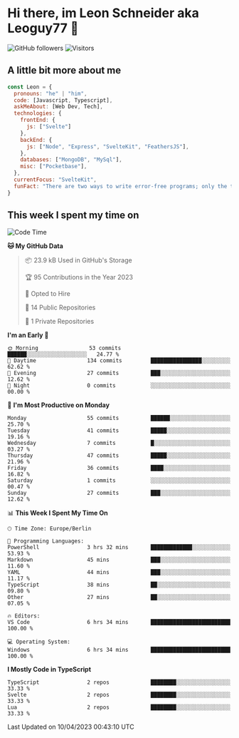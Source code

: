 # Hi there, im Leon Schneider aka Leoguy77 👋

![GitHub followers](https://img.shields.io/github/followers/leoguy77.svg?style=social&label=Followers) ![Visitors](https://visitor-badge.glitch.me/badge?page_id=leoguy77.leoguy77)

## A little bit more about me

```javascript
const Leon = {
  pronouns: "he" | "him",
  code: [Javascript, Typescript],
  askMeAbout: [Web Dev, Tech],
  technologies: {
    frontEnd: {
      js: ["Svelte"]
    },
    backEnd: {
      js: ["Node", "Express", "SvelteKit", "FeathersJS"],
    },
    databases: ["MongoDB", "MySql"],
    misc: ["Pocketbase"],
  },
  currentFocus: "SvelteKit",
  funFact: "There are two ways to write error-free programs; only the third one works"
}
```

## This week I spent my time on

<!--START_SECTION:waka-->
![Code Time](http://img.shields.io/badge/Code%20Time-6%20hrs%2042%20mins-blue)

**🐱 My GitHub Data** 

> 📦 23.9 kB Used in GitHub's Storage 
 > 
> 🏆 95 Contributions in the Year 2023
 > 
> 💼 Opted to Hire
 > 
> 📜 14 Public Repositories 
 > 
> 🔑 1 Private Repositories 
 > 
**I'm an Early 🐤** 

```text
🌞 Morning                53 commits          ██████░░░░░░░░░░░░░░░░░░░   24.77 % 
🌆 Daytime                134 commits         ████████████████░░░░░░░░░   62.62 % 
🌃 Evening                27 commits          ███░░░░░░░░░░░░░░░░░░░░░░   12.62 % 
🌙 Night                  0 commits           ░░░░░░░░░░░░░░░░░░░░░░░░░   00.00 % 
```
📅 **I'm Most Productive on Monday** 

```text
Monday                   55 commits          ██████░░░░░░░░░░░░░░░░░░░   25.70 % 
Tuesday                  41 commits          █████░░░░░░░░░░░░░░░░░░░░   19.16 % 
Wednesday                7 commits           █░░░░░░░░░░░░░░░░░░░░░░░░   03.27 % 
Thursday                 47 commits          █████░░░░░░░░░░░░░░░░░░░░   21.96 % 
Friday                   36 commits          ████░░░░░░░░░░░░░░░░░░░░░   16.82 % 
Saturday                 1 commits           ░░░░░░░░░░░░░░░░░░░░░░░░░   00.47 % 
Sunday                   27 commits          ███░░░░░░░░░░░░░░░░░░░░░░   12.62 % 
```


📊 **This Week I Spent My Time On** 

```text
🕑︎ Time Zone: Europe/Berlin

💬 Programming Languages: 
PowerShell               3 hrs 32 mins       █████████████░░░░░░░░░░░░   53.93 % 
Markdown                 45 mins             ███░░░░░░░░░░░░░░░░░░░░░░   11.60 % 
YAML                     44 mins             ███░░░░░░░░░░░░░░░░░░░░░░   11.17 % 
TypeScript               38 mins             ██░░░░░░░░░░░░░░░░░░░░░░░   09.80 % 
Other                    27 mins             ██░░░░░░░░░░░░░░░░░░░░░░░   07.05 % 

🔥 Editors: 
VS Code                  6 hrs 34 mins       █████████████████████████   100.00 % 

💻 Operating System: 
Windows                  6 hrs 34 mins       █████████████████████████   100.00 % 
```

**I Mostly Code in TypeScript** 

```text
TypeScript               2 repos             ████████░░░░░░░░░░░░░░░░░   33.33 % 
Svelte                   2 repos             ████████░░░░░░░░░░░░░░░░░   33.33 % 
Lua                      2 repos             ████████░░░░░░░░░░░░░░░░░   33.33 % 
```




 Last Updated on 10/04/2023 00:43:10 UTC
<!--END_SECTION:waka-->
